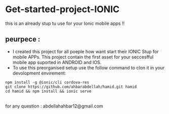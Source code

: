# Get-started-project-IONIC
this is an already stup tu use for your Ionic mobile apps !!
## peurpece :
- I created this project for all poeple how want start their IONIC Stup for mobile APPs. This project contain the first asset for your seccesfful mobile app suported in ANDROID and IOS. 
- To use this preorganised setup use the follow command to clon it in your devolopment envirement:
```
npm install -g @ionic/cli cordova-res
git clone https://github.com/ahbarabdellah/hamid.git hamid
cd hamid && npm install && ionic serve
```

<br>
for any question : abdellahahbar12@gmail.com
